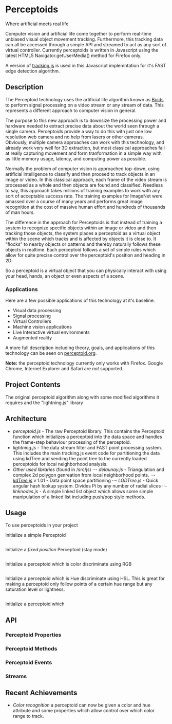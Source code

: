 # Perceptoids

Where artificial meets real life

Computer vision and artificial life come together to perform real-time unbiased visual object movement tracking. Furthermore, this tracking data can all be accessed through a simple API and streamed to act as any sort of virtual controller. Currently perceptoids is written in Javascript using the latest HTML5 Navigator.getUserMedia() method for Firefox only.

A version of [tracking.js](https://github.com/eduardolundgren/tracking.js/) is used in this Javascript implemntation for it's FAST edge detection algorithm.

## Description

The Perceptoid technology uses the artificial life algorithm known as [Boids](https://en.wikipedia.org/wiki/Boids) to perform signal processing on a video stream or any stream of data. This represents a different approach to computer vision in general. 

The purpose to this new approach is to downsize the processing power and hardware needed to extract precise data about the world seen through a single camera. Perceptoids provide a way to do this with just one low resolution web camera and no help from lasers or other cameras. Obviously, multiple camera approaches can work with this technology, and already work very well for 3D extraction, but most classical approaches fail at really capturing movement and form tranformation in a simple way with as little memory usage, latency, and computing power as possible.

Normally the problem of computer vision is approached top-down, using artificial intelligence to classify and then proceed to track objects in an image or video.  In this classical approach, each frame of the video stream is processed as a whole and then objects are found and classified.  Needless to say, this approach takes millions of training examples to work with any sort of acceptable success rate. The training examples for ImageNet were amassed over a course of many years and performs great image recognition at the cost of massive human effort and hundreds of thousands of man hours.

The difference in the approach for Perceptoids is that instead of training a system to recognize specific objects within an image or video and then tracking those objects, the system places a perceptoid as a virtual object within the scene which tracks and is affected by objects it is close to.  It "flocks" to nearby objects or patterns and thereby naturally follows these objects in realtime.  Each perceptoid follows a set of simple rules which allow for quite precise control over the perceptoid's position and heading in 2D.

So a perceptoid is a virtual object that you can physically interact with using your head, hands, an object or even aspects of a scene.

### Applications

Here are a few possible applications of this technology at it's baseline.
* Visual data processing
* Signal processing
* Virtual Controllers
* Machine vision applications
* Live Interactive virtual environments
* Augmented reality

A more full description including theory, goals, and applications of this technology can be seen on [perceptoid.org](http://perceptoid.org).

**Note:** the perceptoid technology currently only works with Firefox.  Google Chrome, Internet Explorer and Safari are *not* supported.

## Project Contents

The original perceptoid algorithm along with some modified algorithms it requires and the "lightning.js" library

## Architecture

- *perceptoid.js* - The raw Perceptoid library.  This contains the Perceptoid function which initializes a perceptoid into the data space and handles the frame-step behaviour processing of the perceptoid.
- *lightning.js* - The data stream filter and FAST point processing system.  This includes the main tracking.js event code for partitioning the data using kdTree and sending the point tree to the currently loaded perceptoids for local neighborhood analysis.
- *Other used libraries* (found in /src/js)
⋅⋅- *delaunay.js* - Triangulation and complex 2d polygon genreation from local neighborhood points. 
⋅⋅- *[kdTree.js](https://github.com/ubilabs/kd-tree-javascript)* v 1.01 - Data point space partitioning 
⋅⋅- *LODTree.js* - Quick angular hash lookup system.  Divides Pi by any number of radial slices
⋅⋅- *linknodes.js* - A simple linked list object which allows some simple manipulation of a linked list including push/pop style methods.

## Usage

To use perceptoids in your project

Initialize a simple Perceptoid
```javascript
```

Initialize a *fixed position* Perceptoid (stay mode)
```javascript
```

Initialize a perceptoid which is color discriminate using RGB
```javascript
```
Initialize a perceptoid which is Hue discriminate using HSL.  This is great for making a perceptoid only follow points of a certain hue range but any saturation level or lightness.
```javascript
```
Initialize a perceptoid which 

## API

### Perceptoid Properties

### Perceptoid Methods

### Perceptoid Events

### Streams

## Recent Achievements
- *Color recognition* a perceptoid can now be given a color and hue attribute and some properties which allow control over which color range to track.